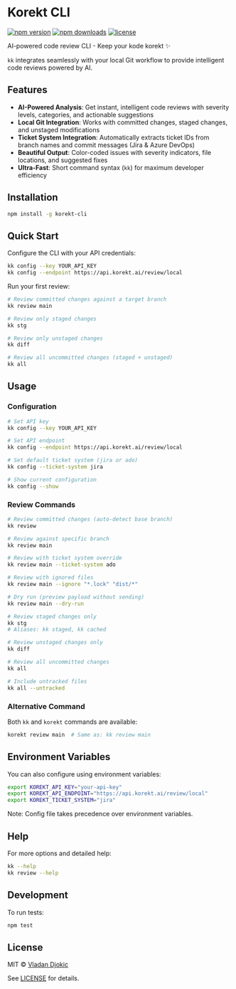 # Korekt CLI

[![npm version](https://img.shields.io/npm/v/korekt-cli.svg)](https://www.npmjs.com/package/korekt-cli)
[![npm downloads](https://img.shields.io/npm/dm/korekt-cli.svg)](https://www.npmjs.com/package/korekt-cli)
[![license](https://img.shields.io/npm/l/korekt-cli.svg)](https://www.npmjs.com/package/korekt-cli)

AI-powered code review CLI - Keep your kode korekt ✨

`kk` integrates seamlessly with your local Git workflow to provide intelligent code reviews powered by AI.

## Features

*   **AI-Powered Analysis**: Get instant, intelligent code reviews with severity levels, categories, and actionable suggestions
*   **Local Git Integration**: Works with committed changes, staged changes, and unstaged modifications
*   **Ticket System Integration**: Automatically extracts ticket IDs from branch names and commit messages (Jira & Azure DevOps)
*   **Beautiful Output**: Color-coded issues with severity indicators, file locations, and suggested fixes
*   **Ultra-Fast**: Short command syntax (`kk`) for maximum developer efficiency

## Installation

```bash
npm install -g korekt-cli
```

## Quick Start

Configure the CLI with your API credentials:

```bash
kk config --key YOUR_API_KEY
kk config --endpoint https://api.korekt.ai/review/local
```

Run your first review:

```bash
# Review committed changes against a target branch
kk review main

# Review only staged changes
kk stg

# Review only unstaged changes
kk diff

# Review all uncommitted changes (staged + unstaged)
kk all
```

## Usage

### Configuration

```bash
# Set API key
kk config --key YOUR_API_KEY

# Set API endpoint
kk config --endpoint https://api.korekt.ai/review/local

# Set default ticket system (jira or ado)
kk config --ticket-system jira

# Show current configuration
kk config --show
```

### Review Commands

```bash
# Review committed changes (auto-detect base branch)
kk review

# Review against specific branch
kk review main

# Review with ticket system override
kk review main --ticket-system ado

# Review with ignored files
kk review main --ignore "*.lock" "dist/*"

# Dry run (preview payload without sending)
kk review main --dry-run

# Review staged changes only
kk stg
# Aliases: kk staged, kk cached

# Review unstaged changes only
kk diff

# Review all uncommitted changes
kk all

# Include untracked files
kk all --untracked
```

### Alternative Command

Both `kk` and `korekt` commands are available:

```bash
korekt review main  # Same as: kk review main
```

## Environment Variables

You can also configure using environment variables:

```bash
export KOREKT_API_KEY="your-api-key"
export KOREKT_API_ENDPOINT="https://api.korekt.ai/review/local"
export KOREKT_TICKET_SYSTEM="jira"
```

Note: Config file takes precedence over environment variables.

## Help

For more options and detailed help:

```bash
kk --help
kk review --help
```

## Development

To run tests:
```bash
npm test
```

## License

MIT © [Vladan Djokic](https://korekt.ai)

See [LICENSE](./LICENSE) for details.
